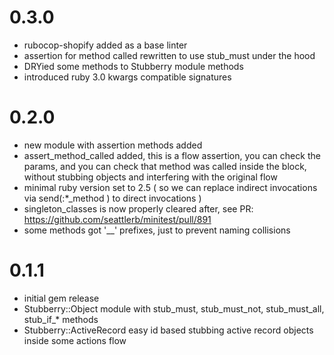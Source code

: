# 0.3.0
* rubocop-shopify added as a base linter
* assertion for method called rewritten to use stub_must under the hood
* DRYied some methods to Stubberry module methods
* introduced ruby 3.0 kwargs compatible signatures 


# 0.2.0
* new module with assertion methods added 
* assert_method_called added, this is a flow assertion, you can check the params, and you can check that method was called inside the block, 
  without stubbing objects and interfering with the original flow 
* minimal ruby version set to 2.5 ( so we can replace indirect invocations via send(:*_method ) to direct invocations )
* singleton_classes is now properly cleared after, see PR: https://github.com/seattlerb/minitest/pull/891
* some methods got '__' prefixes, just to prevent naming collisions  
  

# 0.1.1
* initial gem release
* Stubberry::Object module with stub_must, stub_must_not, stub_must_all, stub_if_* methods
* Stubberry::ActiveRecord easy id based stubbing active record objects inside some actions flow 
